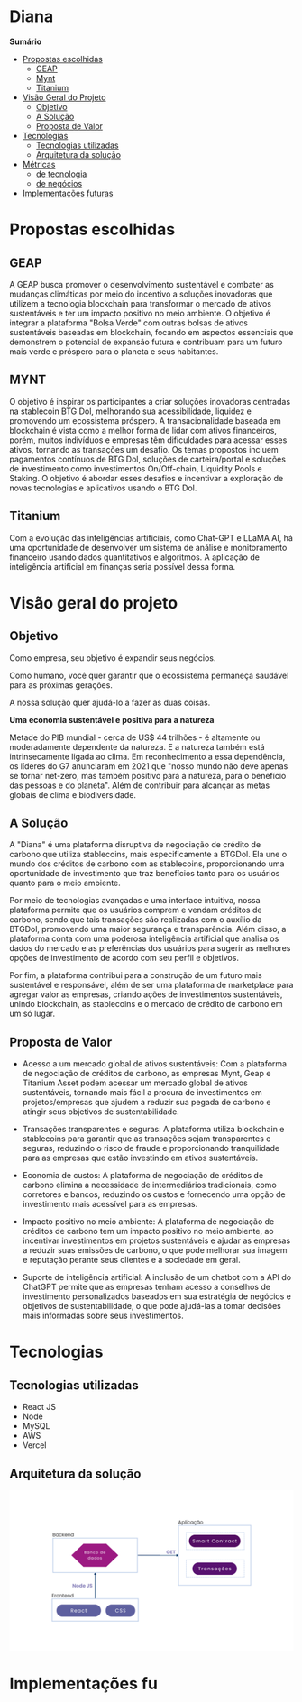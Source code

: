 # Diana

**Sumário**
- [Propostas escolhidas](#propostas-escolhidas)
  - [GEAP](#geap)
  - [Mynt](#mynt)
  - [Titanium](#titanium)
- [Visão Geral do Projeto](#visão-geral-do-projeto)
  - [Objetivo](#objetivo)
  - [A Solução](#a-solução)
  - [Proposta de Valor](#proposta-de-valor)
- [Tecnologias](#tecnologias)
  - [Tecnologias utilizadas](#tecnologias-utilizadas)
  - [Arquitetura da solução](#arquitetura-da-solução)
- [Métricas](#métricas)
  - [de tecnologia](#de-tecnologia)
  - [de negócios](#de-negócios)
- [Implementações futuras](#implementações-futuras)

# Propostas escolhidas

## GEAP

A GEAP busca promover o desenvolvimento sustentável e combater as mudanças climáticas por meio do incentivo a soluções inovadoras que utilizem a tecnologia blockchain para transformar o mercado de ativos sustentáveis e ter um impacto positivo no meio ambiente. O objetivo é integrar a plataforma "Bolsa Verde" com outras bolsas de ativos sustentáveis baseadas em blockchain, focando em aspectos essenciais que demonstrem o potencial de expansão futura e contribuam para um futuro mais verde e próspero para o planeta e seus habitantes.

## MYNT

O objetivo é inspirar os participantes a criar soluções inovadoras centradas na stablecoin BTG Dol, melhorando sua acessibilidade, liquidez e promovendo um ecossistema próspero. A transacionalidade baseada em blockchain é vista como a melhor forma de lidar com ativos financeiros, porém, muitos indivíduos e empresas têm dificuldades para acessar esses ativos, tornando as transações um desafio. Os temas propostos incluem pagamentos contínuos de BTG Dol, soluções de carteira/portal e soluções de investimento como investimentos On/Off-chain, Liquidity Pools e Staking. O objetivo é abordar esses desafios e incentivar a exploração de novas tecnologias e aplicativos usando o BTG Dol.

## Titanium

Com a evolução das inteligências artificiais, como Chat-GPT e LLaMA AI, há uma oportunidade de desenvolver um sistema de análise e monitoramento financeiro usando dados quantitativos e algoritmos. A aplicação de inteligência artificial em finanças seria possível dessa forma.

# Visão geral do projeto

## Objetivo

Como empresa, seu objetivo é expandir seus negócios. 

Como humano, você quer garantir que o ecossistema permaneça saudável para as próximas gerações.

A nossa solução quer ajudá-lo a fazer as duas coisas. 
  
**Uma economia sustentável e positiva para a natureza**

Metade do PIB mundial - cerca de US$ 44 trilhões - é altamente ou moderadamente dependente da natureza. E a natureza também está intrinsecamente ligada ao clima. Em reconhecimento a essa dependência, os líderes do G7 anunciaram em 2021 que "nosso mundo não deve apenas se tornar net-zero, mas também positivo para a natureza, para o benefício das pessoas e do planeta". Além de contribuir para alcançar as metas globais de clima e biodiversidade.

## A Solução 

A "Diana" é uma plataforma disruptiva de negociação de crédito de carbono que utiliza stablecoins, mais especificamente a BTGDol. Ela une o mundo dos créditos de carbono com as stablecoins, proporcionando uma oportunidade de investimento que traz benefícios tanto para os usuários quanto para o meio ambiente.

Por meio de tecnologias avançadas e uma interface intuitiva, nossa plataforma permite que os usuários comprem e vendam créditos de carbono, sendo que tais transações são realizadas com o auxílio da BTGDol, promovendo uma maior segurança e transparência. Além disso, a plataforma conta com uma poderosa inteligência artificial que analisa os dados do mercado e as preferências dos usuários para sugerir as melhores opções de investimento de acordo com seu perfil e objetivos.

Por fim, a plataforma contribui para a construção de um futuro mais sustentável e responsável, além de ser uma plataforma de marketplace para agregar valor as empresas, criando ações de investimentos sustentáveis, unindo blockchain, as stablecoins e o mercado de crédito de carbono em um só lugar.

## Proposta de Valor 

- Acesso a um mercado global de ativos sustentáveis: Com a plataforma de negociação de créditos de carbono, as empresas Mynt, Geap e Titanium Asset podem acessar um mercado global de ativos sustentáveis, tornando mais fácil a procura de investimentos em projetos/empresas que ajudem a reduzir sua pegada de carbono e atingir seus objetivos de sustentabilidade.

- Transações transparentes e seguras: A plataforma utiliza blockchain e stablecoins para garantir que as transações sejam transparentes e seguras, reduzindo o risco de fraude e proporcionando tranquilidade para as empresas que estão investindo em ativos sustentáveis.

- Economia de custos: A plataforma de negociação de créditos de carbono elimina a necessidade de intermediários tradicionais, como corretores e bancos, reduzindo os custos e fornecendo uma opção de investimento mais acessível para as empresas.

- Impacto positivo no meio ambiente: A plataforma de negociação de créditos de carbono tem um impacto positivo no meio ambiente, ao incentivar investimentos em projetos sustentáveis e ajudar as empresas a reduzir suas emissões de carbono, o que pode melhorar sua imagem e reputação perante seus clientes e a sociedade em geral.

- Suporte de inteligência artificial: A inclusão de um chatbot com a API do ChatGPT permite que as empresas tenham acesso a conselhos de investimento personalizados baseados em sua estratégia de negócios e objetivos de sustentabilidade, o que pode ajudá-las a tomar decisões mais informadas sobre seus investimentos.

# Tecnologias

## Tecnologias utilizadas
- React JS
- Node 
- MySQL
- AWS
- Vercel 

## Arquitetura da solução

![img](https://github.com/gio-rodrigues0/SheChain/blob/main/Apresenta%C3%A7%C3%A3o%20Hackaton.png)

# Implementações fu

